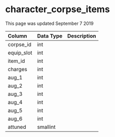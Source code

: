 # character\_corpse\_items

This page was updated September 7 2019

| Column | Data Type | Description |
| :--- | :--- | :--- |
| corpse\_id | int |  |
| equip\_slot | int |  |
| item\_id | int |  |
| charges | int |  |
| aug\_1 | int |  |
| aug\_2 | int |  |
| aug\_3 | int |  |
| aug\_4 | int |  |
| aug\_5 | int |  |
| aug\_6 | int |  |
| attuned | smallint |  |

